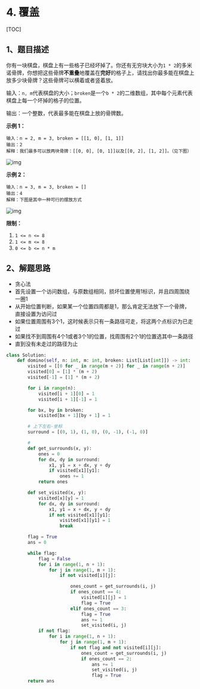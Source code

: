 # 4. 覆盖

[TOC]

## 1、题目描述

你有一块棋盘，棋盘上有一些格子已经坏掉了。你还有无穷块大小为`1 * 2`的多米诺骨牌，你想把这些骨牌**不重叠**地覆盖在**完好**的格子上，请找出你最多能在棋盘上放多少块骨牌？这些骨牌可以横着或者竖着放。

 

输入：`n, m`代表棋盘的大小；`broken`是一个`b * 2`的二维数组，其中每个元素代表棋盘上每一个坏掉的格子的位置。

输出：一个整数，代表最多能在棋盘上放的骨牌数。

 

**示例 1：**

```
输入：n = 2, m = 3, broken = [[1, 0], [1, 1]]
输出：2
解释：我们最多可以放两块骨牌：[[0, 0], [0, 1]]以及[[0, 2], [1, 2]]。（见下图）
```

![img](http://markdown-images-1251766755.cos.ap-beijing.myqcloud.com/notebook/2019-09-25-083522.jpg)

 

**示例 2：**

```
输入：n = 3, m = 3, broken = []
输出：4
解释：下图是其中一种可行的摆放方式
```

![img](http://markdown-images-1251766755.cos.ap-beijing.myqcloud.com/notebook/2019-09-25-083517.jpg)

 

**限制：**

1. `1 <= n <= 8`
2. `1 <= m <= 8`
3. `0 <= b <= n * m`

## 2、解题思路

- 贪心法
- 首先设置一个访问数组，与原数组相同，损坏位置使用1标识，并且四周围绕一圈1
- 从开始位置判断，如果某一个位置四周都是1，那么肯定无法放下一个骨牌，直接设置为访问过
- 如果位置周围有3个1，这时候表示只有一条路径可走，将这两个点标识为已走过
- 如果找不到周围有4个1或者3个1的位置，找周围有2个1的位置选其中一条路径
- 直到没有未走过的路径为止



```python
class Solution:
    def domino(self, n: int, m: int, broken: List[List[int]]) -> int:
        visited = [[0 for _ in range(m + 2)] for _ in range(n + 2)]
        visited[0] = [1] * (m + 2)
        visited[-1] = [1] * (m + 2)

        for i in range(n):
            visited[i + 1][0] = 1
            visited[i + 1][-1] = 1

        for bx, by in broken:
            visited[bx + 1][by + 1] = 1

        # 上下左右-坐标
        surround = [(0, 1), (1, 0), (0, -1), (-1, 0)]

        #
        def get_surrounds(x, y):
            ones = 0
            for dx, dy in surround:
                x1, y1 = x + dx, y + dy
                if visited[x1][y1]:
                    ones += 1
            return ones

        def set_visited(x, y):
            visited[x][y] = 1
            for dx, dy in surround:
                x1, y1 = x + dx, y + dy
                if not visited[x1][y1]:
                    visited[x1][y1] = 1
                    break

        flag = True
        ans = 0

        while flag:
            flag = False
            for i in range(1, n + 1):
                for j in range(1, m + 1):
                    if not visited[i][j]:

                        ones_count = get_surrounds(i, j)
                        if ones_count == 4:
                            visited[i][j] = 1
                            flag = True
                        elif ones_count == 3:
                            flag = True
                            ans += 1
                            set_visited(i, j)
            if not flag:
                for i in range(1, n + 1):
                    for j in range(1, m + 1):
                        if not flag and not visited[i][j]:
                            ones_count = get_surrounds(i, j)
                            if ones_count == 2:
                                ans += 1
                                set_visited(i, j)
                                flag = True
        return ans
```

